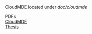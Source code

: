 CloudMDE located under _doc/cloudmde_

PDFs  
[CloudMDE](http://eirikb.github.com/cloudml/doc/cloudmde.pdf)  
[Thesis](http://eirikb.github.com/cloudml/doc/thesis.pdf)
